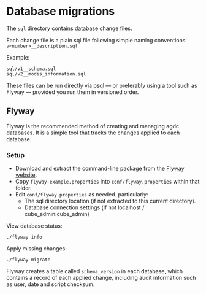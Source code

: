 
# Database migrations

The ``sql`` directory contains database change files.

Each change file is a plain sql file following simple naming conventions: ``v<number>__description.sql``

Example:

    sql/v1__schema.sql
    sql/v2__modis_information.sql

These files can be run directly via psql — or preferably using a tool such as Flyway — provided you
run them in versioned order.

## Flyway

Flyway is the recommended method of creating and managing agdc databases. It is a simple tool that tracks
 the changes applied to each database.

### Setup

- Download and extract the command-line package from the [Flyway website](http://flywaydb.org/).
- Copy ``flyway-example.properties`` into ``conf/flyway.properties`` within that folder.
- Edit `conf/flyway.properties` as needed. particularly:
    - The sql directory location (if not extracted to this current directory).
    - Database connection settings (if not localhost / cube_admin:cube_admin)

View database status:

    ./flyway info

Apply missing changes:

    ./flyway migrate

Flyway creates a table called `schema_version` in each database, which contains a record of each applied change,
including audit information such as user, date and script checksum.